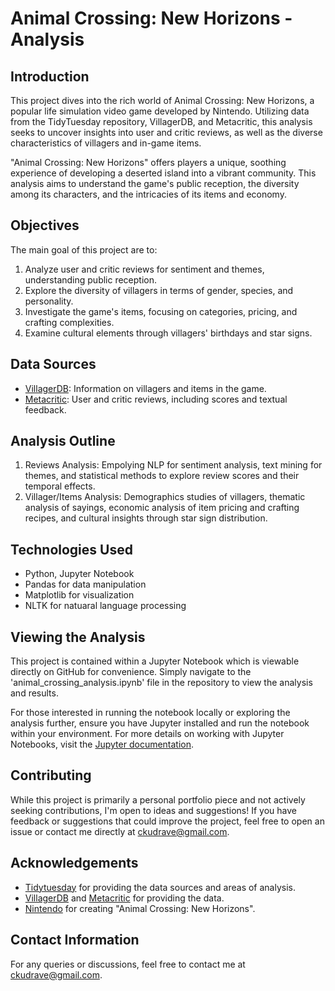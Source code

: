 # Animal Crossing: New Horizons - Analysis

## Introduction
This project dives into the rich world of Animal Crossing: New Horizons, a popular life simulation video game developed by Nintendo. Utilizing data from the TidyTuesday repository, VillagerDB, and Metacritic, this analysis seeks to uncover insights into user and critic reviews, as well as the diverse characteristics of villagers and in-game items.

"Animal Crossing: New Horizons" offers players a unique, soothing experience of developing a deserted island into a vibrant community. This analysis aims to understand the game's public reception, the diversity among its characters, and the intricacies of its items and economy.

## Objectives
The main goal of this project are to:
1. Analyze user and critic reviews for sentiment and themes, understanding public reception.
2. Explore the diversity of villagers in terms of gender, species, and personality.
3. Investigate the game's items, focusing on categories, pricing, and crafting complexities.
4. Examine cultural elements through villagers' birthdays and star signs.

## Data Sources
- [VillagerDB](https://github.com/jefflomacy/villagerdb): Information on villagers and items in the game.
- [Metacritic](https://www.metacritic.com/game/animal-crossing-new-horizons/critic-reviews/?platform=switch): User and critic reviews, including scores and textual feedback.

## Analysis Outline
1. Reviews Analysis: Empolying NLP for sentiment analysis, text mining for themes, and statistical methods to explore review scores and their temporal effects.
2. Villager/Items Analysis: Demographics studies of villagers, thematic analysis of sayings, economic analysis of item pricing and crafting recipes, and cultural insights through star sign distribution.

## Technologies Used
- Python, Jupyter Notebook
- Pandas for data manipulation
- Matplotlib for visualization
- NLTK for natuaral language processing

## Viewing the Analysis
This project is contained within a Jupyter Notebook which is viewable directly on GitHub for convenience. Simply navigate to the 'animal_crossing_analysis.ipynb' file in the repository to view the analysis and results.

For those interested in running the notebook locally or exploring the analysis further, ensure you have Jupyter installed and run the notebook within your environment. For more details on working with Jupyter Notebooks, visit the [Jupyter documentation](https://docs.jupyter.org/en/latest/).

## Contributing
While this project is primarily a personal portfolio piece and not actively seeking contributions, I'm open to ideas and suggestions! If you have feedback or suggestions that could improve the project, feel free to open an issue or contact me directly at ckudrave@gmail.com.

## Acknowledgements
- [Tidytuesday](https://github.com/rfordatascience/tidytuesday/blob/master/data/2020/2020-05-05/readme.md) for providing the data sources and areas of analysis.
- [VillagerDB](https://github.com/jefflomacy/villagerdb) and [Metacritic](https://www.metacritic.com/game/animal-crossing-new-horizons/critic-reviews/?platform=switch) for providing the data.
- [Nintendo](https://www.nintendo.com/us/store/products/animal-crossing-new-horizons-switch/) for creating "Animal Crossing: New Horizons".

## Contact Information
For any queries or discussions, feel free to contact me at ckudrave@gmail.com.








  


